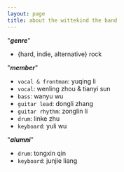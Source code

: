 ```yaml
---
layout: page
title: about the wittekind the band
---
```


"***genre***"  

- {hard, indie, alternative} rock

"***member***"  

- `vocal & frontman`: yuqing li
- `vocal`: wenling zhou & tianyi sun
- `bass`: wanyu wu
- `guitar lead`: dongli zhang
- `guitar rhythm`: zonglin li
- `drum`: linke zhu
- `keyboard`: yuli wu
  
"***alumni***"  

- `drum`: tongxin qin
- `keyboard`: junjie liang
